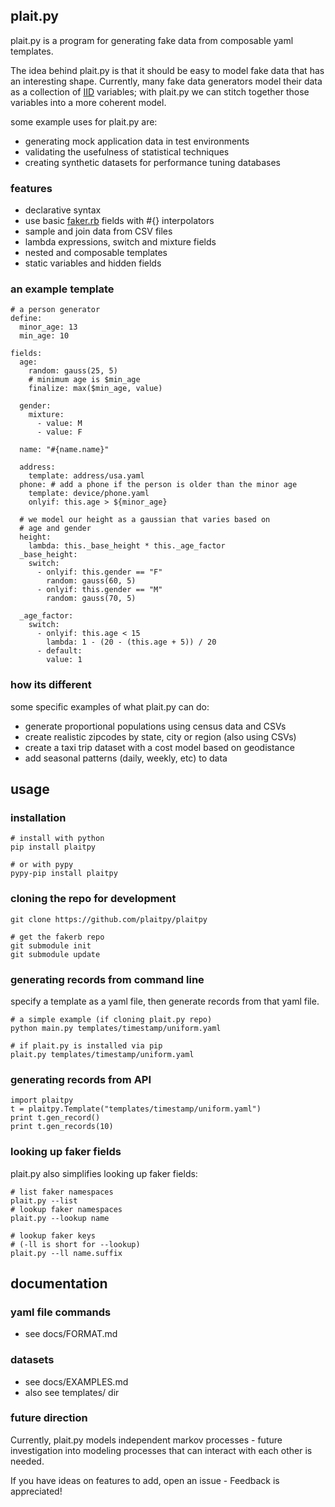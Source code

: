 ## plait.py

plait.py is a program for generating fake data from composable yaml templates.

The idea behind plait.py is that it should be easy to model fake data that
has an interesting shape. Currently, many fake data generators model their data as a
collection of
[IID](https://en.wikipedia.org/wiki/Independent_and_identically_distributed_random_variables)
variables; with plait.py we can stitch together those variables into a more
coherent model.

some example uses for plait.py are:

* generating mock application data in test environments
* validating the usefulness of statistical techniques
* creating synthetic datasets for performance tuning databases

### features

* declarative syntax
* use basic [faker.rb](https://github.com/stympy/faker) fields with #{} interpolators
* sample and join data from CSV files
* lambda expressions, switch and mixture fields
* nested and composable templates
* static variables and hidden fields

### an example template

    # a person generator
    define:
      minor_age: 13
      min_age: 10

    fields:
      age:
        random: gauss(25, 5)
        # minimum age is $min_age
        finalize: max($min_age, value)

      gender:
        mixture:
          - value: M
          - value: F

      name: "#{name.name}"

      address:
        template: address/usa.yaml
      phone: # add a phone if the person is older than the minor age
        template: device/phone.yaml
        onlyif: this.age > ${minor_age}

      # we model our height as a gaussian that varies based on
      # age and gender
      height:
        lambda: this._base_height * this._age_factor
      _base_height:
        switch:
          - onlyif: this.gender == "F"
            random: gauss(60, 5)
          - onlyif: this.gender == "M"
            random: gauss(70, 5)

      _age_factor:
        switch:
          - onlyif: this.age < 15
            lambda: 1 - (20 - (this.age + 5)) / 20
          - default:
            value: 1



### how its different

some specific examples of what plait.py can do:

* generate proportional populations using census data and CSVs
* create realistic zipcodes by state, city or region (also using CSVs)
* create a taxi trip dataset with a cost model based on geodistance
* add seasonal patterns (daily, weekly, etc) to data

## usage

### installation

    # install with python
    pip install plaitpy

    # or with pypy
    pypy-pip install plaitpy

### cloning the repo for development

    git clone https://github.com/plaitpy/plaitpy

    # get the fakerb repo
    git submodule init
    git submodule update

### generating records from command line

specify a template as a yaml file, then generate records from that yaml file.

    # a simple example (if cloning plait.py repo)
    python main.py templates/timestamp/uniform.yaml

    # if plait.py is installed via pip
    plait.py templates/timestamp/uniform.yaml

### generating records from API

    import plaitpy
    t = plaitpy.Template("templates/timestamp/uniform.yaml")
    print t.gen_record()
    print t.gen_records(10)

### looking up faker fields

plait.py also simplifies looking up faker fields:

    # list faker namespaces
    plait.py --list
    # lookup faker namespaces
    plait.py --lookup name

    # lookup faker keys
    # (-ll is short for --lookup)
    plait.py --ll name.suffix

## documentation

### yaml file commands

* see docs/FORMAT.md

### datasets

* see docs/EXAMPLES.md
* also see templates/ dir

### future direction

Currently, plait.py models independent markov processes - future investigation
into modeling processes that can interact with each other is needed.

If you have ideas on features to add, open an issue - Feedback is appreciated!

